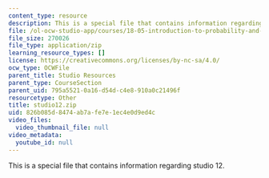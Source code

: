```yaml
---
content_type: resource
description: This is a special file that contains information regarding studio 12.
file: /ol-ocw-studio-app/courses/18-05-introduction-to-probability-and-statistics-spring-2014/826b085d8474ab7afe7e1ec4e0d9ed4c_studio12.zip
file_size: 270026
file_type: application/zip
learning_resource_types: []
license: https://creativecommons.org/licenses/by-nc-sa/4.0/
ocw_type: OCWFile
parent_title: Studio Resources
parent_type: CourseSection
parent_uid: 795a5521-0a16-d54d-c4e8-910a0c21496f
resourcetype: Other
title: studio12.zip
uid: 826b085d-8474-ab7a-fe7e-1ec4e0d9ed4c
video_files:
  video_thumbnail_file: null
video_metadata:
  youtube_id: null
---
```

This is a special file that contains information regarding studio 12.